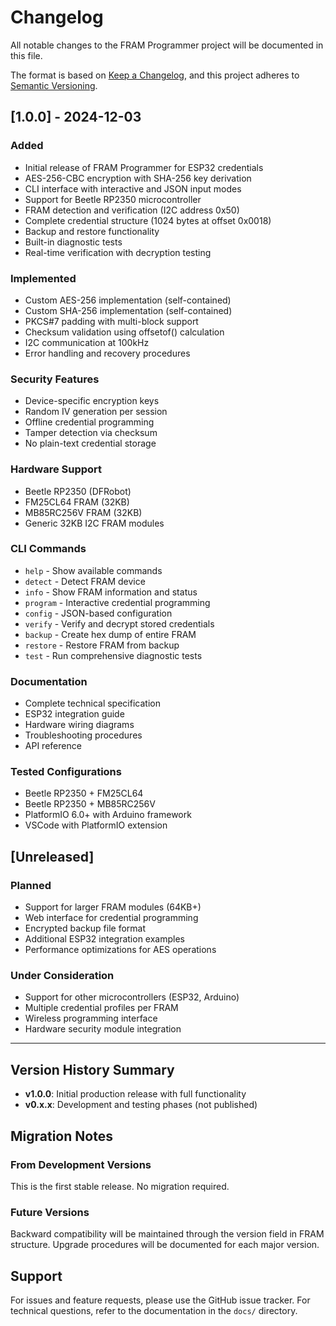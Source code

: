 # Changelog

All notable changes to the FRAM Programmer project will be documented in this file.

The format is based on [Keep a Changelog](https://keepachangelog.com/en/1.0.0/),
and this project adheres to [Semantic Versioning](https://semver.org/spec/v2.0.0.html).

## [1.0.0] - 2024-12-03

### Added
- Initial release of FRAM Programmer for ESP32 credentials
- AES-256-CBC encryption with SHA-256 key derivation
- CLI interface with interactive and JSON input modes
- Support for Beetle RP2350 microcontroller
- FRAM detection and verification (I2C address 0x50)
- Complete credential structure (1024 bytes at offset 0x0018)
- Backup and restore functionality
- Built-in diagnostic tests
- Real-time verification with decryption testing

### Implemented
- Custom AES-256 implementation (self-contained)
- Custom SHA-256 implementation (self-contained)
- PKCS#7 padding with multi-block support
- Checksum validation using offsetof() calculation
- I2C communication at 100kHz
- Error handling and recovery procedures

### Security Features
- Device-specific encryption keys
- Random IV generation per session
- Offline credential programming
- Tamper detection via checksum
- No plain-text credential storage

### Hardware Support
- Beetle RP2350 (DFRobot)
- FM25CL64 FRAM (32KB)
- MB85RC256V FRAM (32KB)
- Generic 32KB I2C FRAM modules

### CLI Commands
- `help` - Show available commands
- `detect` - Detect FRAM device
- `info` - Show FRAM information and status
- `program` - Interactive credential programming
- `config` - JSON-based configuration
- `verify` - Verify and decrypt stored credentials
- `backup` - Create hex dump of entire FRAM
- `restore` - Restore FRAM from backup
- `test` - Run comprehensive diagnostic tests

### Documentation
- Complete technical specification
- ESP32 integration guide
- Hardware wiring diagrams
- Troubleshooting procedures
- API reference

### Tested Configurations
- Beetle RP2350 + FM25CL64
- Beetle RP2350 + MB85RC256V
- PlatformIO 6.0+ with Arduino framework
- VSCode with PlatformIO extension

## [Unreleased]

### Planned
- Support for larger FRAM modules (64KB+)
- Web interface for credential programming
- Encrypted backup file format
- Additional ESP32 integration examples
- Performance optimizations for AES operations

### Under Consideration
- Support for other microcontrollers (ESP32, Arduino)
- Multiple credential profiles per FRAM
- Wireless programming interface
- Hardware security module integration

---

## Version History Summary

- **v1.0.0**: Initial production release with full functionality
- **v0.x.x**: Development and testing phases (not published)

## Migration Notes

### From Development Versions
This is the first stable release. No migration required.

### Future Versions  
Backward compatibility will be maintained through the version field in FRAM structure. Upgrade procedures will be documented for each major version.

## Support

For issues and feature requests, please use the GitHub issue tracker.
For technical questions, refer to the documentation in the `docs/` directory.